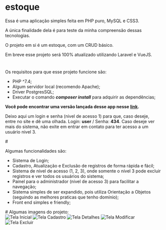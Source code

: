 # estoque


<p>Essa é uma aplicação simples feita em PHP puro, MySQL e CSS3.</p>
<p>A única finalidade dela é para teste da minha compreensão dessas tecnologias.</p>
<p>O projeto em si é um estoque, com um CRUD básico.</p>
<p>Em breve esse projeto será 100% atualizado utilizando Laravel e VueJS.</p>

#
Os requisitos para que esse projeto funcione são:
<ul>
  <li>PHP ^7.4;</li>
  <li>Algum servidor local (recomendo Apache);</li>
  <li>Driver PostgresSQL;</li>
  <li>Executar o comando <strong><em>composer install</em></strong> para adquirir as dependências;</li>
</ul>


<p><strong>Você pode encontrar uma versão lançada desse app nesse <a href="https://quiet-temple-28268.herokuapp.com/" target="_blank">link</a>.</strong></p>
<p>Deixo aqui um login e senha (nivel de acesso 1) para que, caso deseje, entre no site e dê uma olhada. Login: <strong>user</strong> / Senha: <strong>434</strong>. Caso deseje ver mais do sistema, não exite em entrar em contato para ter acesso a um usuário nivel 3.</p> 
#
<p>Algumas funcionalidades são:</p>
<ul>
  <li>Sistema de Login;</li>
  <li>Cadastro, Atualização e Exclusão de registros de forma rápida e fácil;</li>
  <li>Sistema de nível de acesso (1, 2, 3), onde somente o nível 3 pode excluir registros e ver todos os usuários do sistema;</li>
  <li>Painel para o administrador (nivel de acesso 3) para facilitar a navegação;</li>
  <li>Sistema simples de ser expandido, pois utiliza Orientação a Objetos (seguindo as melhores praticas que tenho domínio);</li>
  <li>Front end simples e friendly;</li>
</ul>
#
Algumas imagens do projeto:

<div>
  <img src="https://i.imgur.com/dRGbJux.png" alt="Tela Inicial">
  <img src="https://i.imgur.com/kNohWQx.png" alt="Tela Cadastro">
  <img src="https://i.imgur.com/PFFbEJt.png" alt="Tela Detalhes">
  <img src="https://i.imgur.com/65iS0Bv.png" alt="Tela Modificar">
  <img src="https://i.imgur.com/MOuMbBD.png" alt="Tela Excluir">
</div>

